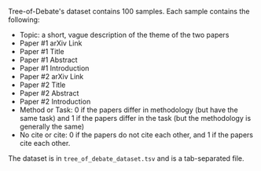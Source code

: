 Tree-of-Debate's dataset contains 100 samples. Each sample contains the following:
- Topic: a short, vague description of the theme of the two papers
- Paper #1 arXiv Link
- Paper #1 Title
- Paper #1 Abstract
- Paper #1 Introduction
- Paper #2 arXiv Link
- Paper #2 Title
- Paper #2 Abstract
- Paper #2 Introduction
- Method or Task: 0 if the papers differ in methodology (but have the same task) and 1 if the papers differ in the task (but the methodology is generally the same)
- No cite or cite: 0 if the papers do not cite each other, and 1 if the papers cite each other.

The dataset is in `tree_of_debate_dataset.tsv` and is a tab-separated file.